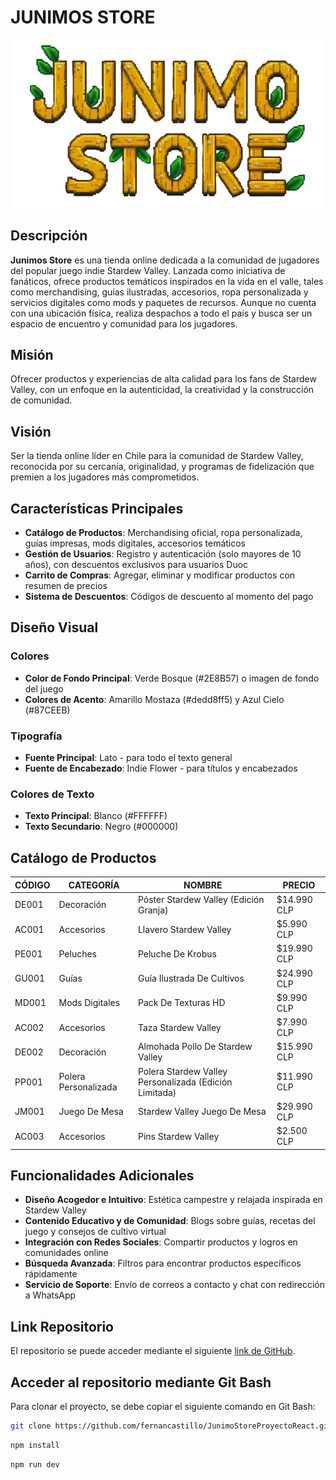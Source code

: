 # JUNIMOS STORE
![Logo](/src/assets/tienda/junimoshop.png)

## Descripción
**Junimos Store** es una tienda online dedicada a la comunidad de jugadores del popular juego indie Stardew Valley. Lanzada como iniciativa de fanáticos, ofrece productos temáticos inspirados en la vida en el valle, tales como merchandising, guías ilustradas, accesorios, ropa personalizada y servicios digitales como mods y paquetes de recursos. Aunque no cuenta con una ubicación física, realiza despachos a todo el país y busca ser un espacio de encuentro y comunidad para los jugadores.

## Misión
Ofrecer productos y experiencias de alta calidad para los fans de Stardew Valley, con un enfoque en la autenticidad, la creatividad y la construcción de comunidad.

## Visión
Ser la tienda online líder en Chile para la comunidad de Stardew Valley, reconocida por su cercanía, originalidad, y programas de fidelización que premien a los jugadores más comprometidos.

## Características Principales
- **Catálogo de Productos**: Merchandising oficial, ropa personalizada, guías impresas, mods digitales, accesorios temáticos
- **Gestión de Usuarios**: Registro y autenticación (solo mayores de 10 años), con descuentos exclusivos para usuarios Duoc
- **Carrito de Compras**: Agregar, eliminar y modificar productos con resumen de precios
- **Sistema de Descuentos**: Códigos de descuento al momento del pago

## Diseño Visual

### Colores
- **Color de Fondo Principal**: Verde Bosque (#2E8B57) o imagen de fondo del juego
- **Colores de Acento**: Amarillo Mostaza (#dedd8ff5) y Azul Cielo (#87CEEB)

### Tipografía
- **Fuente Principal**: Lato - para todo el texto general
- **Fuente de Encabezado**: Indie Flower - para títulos y encabezados

### Colores de Texto
- **Texto Principal**: Blanco (#FFFFFF)
- **Texto Secundario**: Negro (#000000)

## Catálogo de Productos

| CÓDIGO | CATEGORÍA | NOMBRE | PRECIO |
|--------|-----------|--------|---------|
| DE001 | Decoración | Póster Stardew Valley (Edición Granja) | $14.990 CLP |
| AC001 | Accesorios | Llavero Stardew Valley | $5.990 CLP |
| PE001 | Peluches | Peluche De Krobus | $19.990 CLP |
| GU001 | Guías | Guía Ilustrada De Cultivos | $24.990 CLP |
| MD001 | Mods Digitales | Pack De Texturas HD | $9.990 CLP |
| AC002 | Accesorios | Taza Stardew Valley | $7.990 CLP |
| DE002 | Decoración | Almohada Pollo De Stardew Valley | $15.990 CLP |
| PP001 | Polera Personalizada | Polera Stardew Valley Personalizada (Edición Limitada) | $11.990 CLP |
| JM001 | Juego De Mesa | Stardew Valley Juego De Mesa | $29.990 CLP |
| AC003 | Accesorios | Pins Stardew Valley | $2.500 CLP |

## Funcionalidades Adicionales
- **Diseño Acogedor e Intuitivo**: Estética campestre y relajada inspirada en Stardew Valley
- **Contenido Educativo y de Comunidad**: Blogs sobre guías, recetas del juego y consejos de cultivo virtual
- **Integración con Redes Sociales**: Compartir productos y logros en comunidades online
- **Búsqueda Avanzada**: Filtros para encontrar productos específicos rápidamente
- **Servicio de Soporte**: Envío de correos a contacto y chat con redirección a WhatsApp

## Link Repositorio
El repositorio se puede acceder mediante el siguiente [link de GitHub](https://github.com/fernancastillo/JunimoStoreProyectoReact.git).

## Acceder al repositorio mediante Git Bash
Para clonar el proyecto, se debe copiar el siguiente comando en Git Bash:
```bash
git clone https://github.com/fernancastillo/JunimoStoreProyectoReact.git
```
```bash
npm install
```
```bash
npm run dev
```
